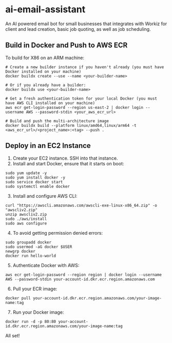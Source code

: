 # ai-email-assistant
An AI powered email bot for small businesses that integrates with Workiz for client and lead creation, basic job quoting, as well as job scheduling.

## Build in Docker and Push to AWS ECR
To build for X86 on an ARM machine:

```shell
# Create a new builder instance if you haven't already (you must have Docker installed on your machine)
docker buildx create --use --name <your-builder-name>

# Or if you already have a builder:
docker buildx use <your-builder-name> 

# Get a fresh authentication token for your local Docker (you must have AWS CLI installed on your machine)
aws ecr get-login-password --region us-east-2 | docker login --username AWS --password-stdin <your_aws_ecr_url>

# Build and push the multi-architecture image
docker buildx build --platform linux/amd64,linux/arm64 -t <aws_ecr_url>/<project_name>:<tag> --push .
```



## Deploy in an EC2 Instance
1. Create your EC2 instance. SSH into that instance.
2. Install and start Docker, ensure that it starts on boot:
```shell
sudo yum update -y
sudo yum install docker -y
sudo service docker start
sudo systemctl enable docker
```
3. Install and configure AWS CLI:
```shell
curl "https://awscli.amazonaws.com/awscli-exe-linux-x86_64.zip" -o "awscliv2.zip"
unzip awscliv2.zip
sudo ./aws/install
sudo aws configure
```
4. To avoid getting permission denied errors:
```shell
sudo groupadd docker
sudo usermod -aG docker $USER
newgrp docker
docker run hello-world
```
5. Authenticate Docker with AWS:
```shell
aws ecr get-login-password --region region | docker login --username AWS --password-stdin your-account-id.dkr.ecr.region.amazonaws.com
```
6. Pull your ECR image:
```shell
docker pull your-account-id.dkr.ecr.region.amazonaws.com/your-image-name:tag
```
7. Run your Docker image:
```shell
docker run -d -p 80:80 your-account-id.dkr.ecr.region.amazonaws.com/your-image-name:tag
```

All set!